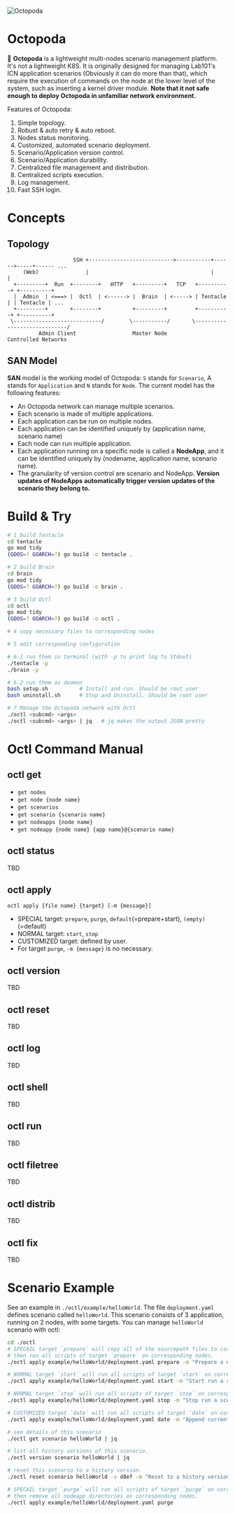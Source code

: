 ![Octopoda](img/logo.gif)
# Octopoda

🐙 **Octopoda** is a lightweight multi-nodes scenario management platform. It's not a lightweight K8S. It is originally designed for managing Lab101's ICN application scenarios (Obviously it can do more than that), which require the execution of commands on the node at the lower level of the system, such as inserting a kernel driver module. **Note that it not safe enough to deploy Octopoda in unfamiliar network environment.**

Features of Octopoda:
1. Simple topology.
2. Robust & auto retry & auto reboot.
3. Nodes status monitoring.
4. Customized, automated scenario deployment.
5. Scenario/Application version control.
6. Scenario/Application durability.
7. Centralized file management and distribution.
8. Centralized scripts execution.
9. Log management.
10. Fast SSH login.

# Concepts

## Topology
```
                     SSH +--------------------------->-----------+------>-----+------ ...
     (Web)               |                                       |            | 
  +---------+  Run  +--------+   HTTP   +---------+   TCP   +----------+ +----------+ 
  |  Admin  | <===> |  Octl  | <------> |  Brain  | <-----> | Tentacle | | Tentacle | ... 
  +---------+       +--------+          +---------+         +----------+ +----------+  
 \----------------------------/        \-----------/       \-----------------------------/
          Admin Client                  Master Node           Controlled Networks
```
## SAN Model
**SAN** model is the working model of Octopoda: `S` stands for `Scenario`, A stands for `Application` and `N` stands for `Node`. The current model has the following features:
- An Octopoda network can manage multiple scenarios.
- Each scenario is made of multiple applications.
- Each application can be run on multiple nodes.
- Each application can be identified uniquely by (application name, scenario name)
- Each node can run multiple application.
- Each application running on a specific node is called a **NodeApp**, and it can be identified uniquely by (nodename, application name, scenario name).
- The granularity of version control are scenario and NodeApp. **Version updates of NodeApps automatically trigger version updates of the scenario they belong to.**

# Build & Try
```sh
# 1 build Tentacle
cd tentacle
go mod tidy
(GOOS=? GOARCH=?) go build -o tentacle .

# 2 build Brain
cd brain
go mod tidy
(GOOS=? GOARCH=?) go build -o brain .

# 3 build Octl
cd octl
go mod tidy
(GOOS=? GOARCH=?) go build -o octl .

# 4 copy necessary files to corresponding nodes

# 5 edit corresponding configuration

# 6.1 run them in terminal (with -p to print log to Stdout)
./tentacle -p
./brain -p

# 6.2 run them as deamon
bash setup.sh          # Install and run. Should be root user
bash uninstall.sh      # Stop and Uninstall. Should be root user

# 7 Manage the Octopoda network with Octl
./octl <subcmd> <args>
./octl <subcmd> <args> | jq   # jq makes the output JSON pretty
```

# Octl Command Manual

## octl get
- `get nodes`
- `get node {node name}`
- `get scenarios`
- `get scenario {scenario name}`
- `get nodeapps {node name}`
- `get nodeapp {node name} {app name}@{scenario name}`

## octl status
TBD

## octl apply
`octl apply {file name} {target} [-m {message}]`
- SPECIAL target: `prepare`, `purge`, `default`(=prepare+start), `(empty)`(=default)
- NORMAL target: `start`, `stop`
- CUSTOMIZED target: defined by user.
- For target `purge`, `-m {message}` is no necessary.

## octl version 
TBD

## octl reset
TBD

## octl log
TBD

## octl shell
TBD

## octl run
TBD

## octl filetree
TBD

## octl distrib
TBD

## octl fix
TBD

# Scenario Example
See an example in `./octl/example/helloWorld`. The file `deployment.yaml` defines scenario called `helloWorld`. This scenario consists of 3 application, running on 2 nodes, with some targets. You can manage `helloWorld` scenario with octl:

```sh
cd ./octl
# SPECAIL target `prepare` will copy all of the sourcepath files to corresponding nodes, 
# then run all scripts of target `prepare` on corresponding nodes. 
./octl apply example/helloWorld/deployment.yaml prepare -m "Prepare a new scenario"

# NORMAL target `start` will run all scripts of target `start` on corresponding nodes. 
./octl apply example/helloWorld/deployment.yaml start -m "Start run a scenario"

# NORMAL target `stop` will run all scripts of target `stop` on corresponding nodes. 
./octl apply example/helloWorld/deployment.yaml stop -m "Stop run a scenario"

# CUSTOMIZED target `date` will run all scripts of target `date` on corresponding nodes. 
./octl apply example/helloWorld/deployment.yaml date -m "Append current date to file"

# see details of this scenario
./octl get scenario helloWorld | jq

# list all history versions of this scenario. 
./octl version scenario helloWorld | jq

# reset this scenario to a history version. 
./octl reset scenario helloWorld -v d8ef -m "Reset to a history version" | jq

# SPECAIL target `purge` will run all scripts of target `purge` on corresponding nodes,
# then remove all nodeapp directories on corresponding nodes.
./octl apply example/helloWorld/deployment.yaml purge
```

